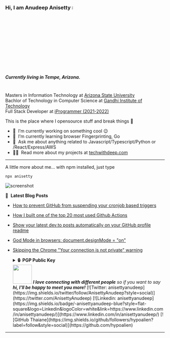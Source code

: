 ### Hi, I am Anudeep Anisetty <a href="https://www.gautamkrishnar.com/"><img src="https://media.giphy.com/media/hvRJCLFzcasrR4ia7z/giphy.gif" width="5%"></a>

<p><h5>Currently living in Tempe, Arizona. </h5> <br/>Masters in Information Technology at <a href="https://www.asu.edu/">Arizona State University</a> </br>Bachlor of Technology in Computer Science at <a href="https://www.gitam.edu/academics/gitam-campuses/hyderabad-campus">Gandhi Institute of Technology </a></br>Full Stack Developer at <a href="https://www.iprogrammer.com/">iProgrammer (2021-2022)</a>
</p>

This is the place where I opensource stuff and break things :rofl:

- 🔭 &nbsp;I’m currently working on something cool :wink:
- 🌱 &nbsp;I’m currently learning browser Fingerprinting, Go
- 💬 &nbsp;Ask me about anything related to Javascript/Typescript/Python or /React/Express/AWS
- 👨‍💻 &nbsp;Read more about my projects at [techwithdeep.com](https://www.techwithdeep.com/#portfolio)

---

A little more about me... with npm installed, just type

```
npx anisetty
```

<img alt="screenshot" src="https://www.techwithdeep.com/npx-card.3d35f646.png" />

📕 &nbsp;**Latest Blog Posts**

<!-- BLOG-POST-LIST:START -->

- [How to prevent GitHub from suspending your cronjob based triggers](https://dev.to/gautamkrishnar/how-to-prevent-github-from-suspending-your-cronjob-based-triggers-knf)
- [How I built one of the top 20 most used Github Actions](https://www.gautamkrishnar.com/how-i-built-one-of-the-top-20-most-used-github-actions/)
- [Show your latest dev.to posts automatically on your GitHub profile readme](https://dev.to/gautamkrishnar/show-your-latest-dev-to-posts-automatically-in-your-github-profile-readme-3nk8)
- [God Mode in browsers: document.designMode = &quot;on&quot;](https://dev.to/gautamkrishnar/god-mode-in-browsers-document-designmode-on-2pmo)
- [Skipping the Chrome &quot;Your connection is not private&quot; warning](https://dev.to/gautamkrishnar/quickbits-1-skipping-the-chrome-your-connection-is-not-private-warning-4kp1)
    <!-- BLOG-POST-LIST:END -->
    <details>
      <summary><b>🔒&nbsp;&nbsp;PGP&nbsp;Public&nbsp;Key</b></summary>
      <br/>

        ```
        -----BEGIN PUBLIC KEY-----
        MIIBIjANBgkqhkiG9w0BAQEFAAOCAQ8AMIIBCgKCAQEAm8GIClh8bz/uDHCzJs0V
        HuXJ3IILxu99qlH2q3rp+55qLQ8zJGQJ6Effye8kzYDjR2XXViSAg/D7u3g2UaHv
        HZAsQQD08Y4thSWvmPFQNFWTDN6UDoZpomLvI699Cn4ZWpLaTDrBrbwgcl9x47CC
        HJ3ml+e8od/U0beFGUsWrzsZodNWoGqVkKt64TqCJFWnmQ+W3j/NBf8KYm4MW5xg
        cKa13AUnDV5/2pzvLlQHq/iixd4IZhIX9EMVDQBb1+1OTlJFhM8n4cyOjynGEBO5
        DJab2JDiwJjAGbDfm56ApSEpsGIbCi+8Eh4dRXczrmq/HmiZSrv9eT/QZUREc0Rs
        jQIDAQAB
        -----END PUBLIC KEY-----
        ```

  </details>
  <img src="https://media.giphy.com/media/LnQjpWaON8nhr21vNW/giphy.gif" width="60"> <em><b>I love connecting with different people</b> so if you want to say <b>hi, I'll be happy to meet you more!</b></em>
  [![Twitter: anisettyanudeep](https://img.shields.io/twitter/follow/AnisettyAnudeep?style=social)](https://twitter.com/AnisettyAnudeep)
  [![Linkedin: anisettyanudeep](https://img.shields.io/badge/-anisettyanudeep-blue?style=flat-square&logo=Linkedin&logoColor=white&link=https://www.linkedin.com/in/anisettyanudeep/)](https://www.linkedin.com/in/anisettyanudeep/)
  [![GitHub Thaiane](https://img.shields.io/github/followers/hypoalien?label=follow&style=social)](https://github.com/hypoalien)

---
